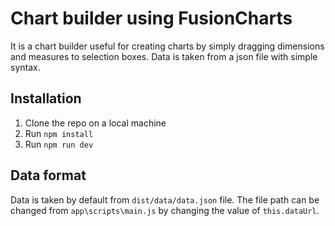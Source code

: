 Chart builder using FusionCharts
===============================
It is a chart builder useful for creating charts by simply dragging dimensions and measures to selection boxes. Data is taken from a json file with simple syntax.

Installation
------------
1. Clone the repo on a local machine
2. Run `npm install`
3. Run `npm run dev`

Data format
-----------
Data is taken by default from `dist/data/data.json` file. The file path can be changed from `app\scripts\main.js` by changing the value of `this.dataUrl`.
